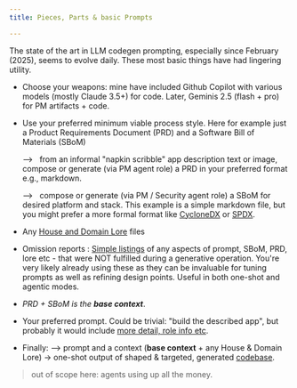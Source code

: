 ```yaml
---
title: Pieces, Parts & basic Prompts

---
```



 
The state of the art in LLM codegen prompting, especially since February (2025), seems to evolve daily. These most basic things have had  lingering utility. 

- Choose your weapons: mine have included Github Copilot with various models (mostly Claude 3.5+) for code. Later, Geminis 2.5 (flash + pro) for PM artifacts + code. 

* Use your preferred minimum viable process style. Here for example just a Product Requirements Document (PRD) and a Software Bill of Materials (SBoM)

   --> &nbsp; from an informal "napkin scribble" app description text or image, compose or generate (via PM agent role) a PRD in your preferred format e.g., markdown. 
   
   --> &nbsp; compose or generate (via PM / Security agent role) a SBoM for desired platform and stack. This example is a simple markdown file, but you might prefer a more formal format like [CycloneDX](https://cyclonedx.org) or [SPDX](https://en.wikipedia.org/wiki/Software_Package_Data_Exchange).

-  Any [House and Domain Lore](https://github.com/jme/codegen-support-docs/tree/main/simple-webserver) files

- Omission reports : [Simple listings](https://github.com/jme/codegen-support-docs/blob/main/simple-webserver/omissions.md) of any aspects of prompt, SBoM, PRD, lore etc - that were NOT fulfilled during a generative operation. You're very likely already using these as they can be invaluable for tuning prompts as well as refining design points. Useful in both one-shot and agentic modes.  

- _PRD + SBoM is the_ ***base context***.

- Your preferred prompt. Could be trivial: "build the described app", but probably it would include [more detail, role info etc](https://github.com/jme/codegen-support-docs/blob/main/simple-webserver/prompt.md).

- Finally: 
   --> prompt and a context (**base context** + any House & Domain Lore) -> one-shot output of shaped & targeted, generated [codebase](https://github.com/jme/codegen-support-docs/blob/main/simple-webserver/src/simple_webserver/core.clj).


>  out of scope here: agents using up all the money. 
